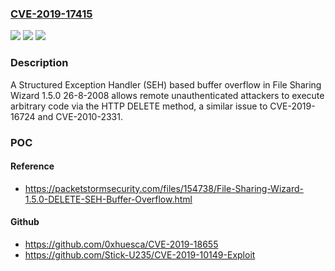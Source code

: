 ### [CVE-2019-17415](https://cve.mitre.org/cgi-bin/cvename.cgi?name=CVE-2019-17415)
![](https://img.shields.io/static/v1?label=Product&message=n%2Fa&color=blue)
![](https://img.shields.io/static/v1?label=Version&message=n%2Fa&color=blue)
![](https://img.shields.io/static/v1?label=Vulnerability&message=n%2Fa&color=brighgreen)

### Description

A Structured Exception Handler (SEH) based buffer overflow in File Sharing Wizard 1.5.0 26-8-2008 allows remote unauthenticated attackers to execute arbitrary code via the HTTP DELETE method, a similar issue to CVE-2019-16724 and CVE-2010-2331.

### POC

#### Reference
- https://packetstormsecurity.com/files/154738/File-Sharing-Wizard-1.5.0-DELETE-SEH-Buffer-Overflow.html

#### Github
- https://github.com/0xhuesca/CVE-2019-18655
- https://github.com/Stick-U235/CVE-2019-10149-Exploit

